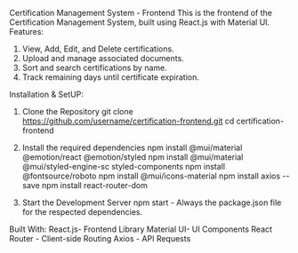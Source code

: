 Certification Management System - Frontend
This is the frontend of the Certification Management System, built using React.js with Material UI.
Features:

1. View, Add, Edit, and Delete certifications.
2. Upload and manage associated documents.
3. Sort and search certifications by name.
4. Track remaining days until certificate expiration.

Installation & SetUP:

1. Clone the Repository
   git clone https://github.com/username/certification-frontend.git
   cd certification-frontend

2. Install the required dependencies
   npm install @mui/material @emotion/react @emotion/styled
   npm install @mui/material @mui/styled-engine-sc styled-components
   npm install @fontsource/roboto
   npm install @mui/icons-material
   npm install axios --save
   npm install react-router-dom

3. Start the Development Server
   npm start - Always the package.json file for the respected dependencies.

Built With:
React.js- Frontend Library
Material UI- UI Components
React Router - Client-side Routing
Axios - API Requests
